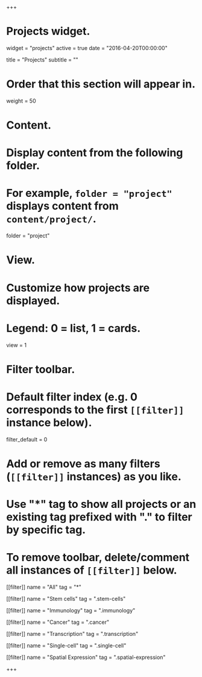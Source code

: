 +++
# Projects widget.
widget = "projects"
active = true
date = "2016-04-20T00:00:00"

title = "Projects"
subtitle = ""

# Order that this section will appear in.
weight = 50

# Content.
# Display content from the following folder.
# For example, `folder = "project"` displays content from `content/project/`.
folder = "project"

# View.
# Customize how projects are displayed.
# Legend: 0 = list, 1 = cards.
view = 1

# Filter toolbar.

# Default filter index (e.g. 0 corresponds to the first `[[filter]]` instance below).
filter_default = 0

# Add or remove as many filters (`[[filter]]` instances) as you like.
# Use "*" tag to show all projects or an existing tag prefixed with "." to filter by specific tag.
# To remove toolbar, delete/comment all instances of `[[filter]]` below.
[[filter]]
  name = "All"
  tag = "*"

[[filter]]
  name = "Stem cells"
  tag = ".stem-cells"

[[filter]]
  name = "Immunology"
  tag = ".immunology"

[[filter]]
  name = "Cancer"
  tag = ".cancer"

[[filter]]
  name = "Transcription"
  tag = ".transcription"

[[filter]]
  name = "Single-cell"
  tag = ".single-cell"

[[filter]]
  name = "Spatial Expression"
  tag = ".spatial-expression"
  
+++
